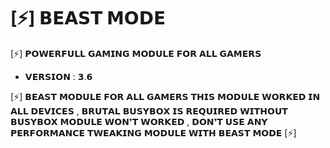 # [⚡] 𝗕𝗘𝗔𝗦𝗧 𝗠𝗢𝗗𝗘

[⚡] 𝗣𝗢𝗪𝗘𝗥𝗙𝗨𝗟𝗟 𝗚𝗔𝗠𝗜𝗡𝗚 𝗠𝗢𝗗𝗨𝗟𝗘 𝗙𝗢𝗥 𝗔𝗟𝗟 𝗚𝗔𝗠𝗘𝗥𝗦
 -   𝗩𝗘𝗥𝗦𝗜𝗢𝗡 : 𝟯.𝟲

[⚡] 𝗕𝗘𝗔𝗦𝗧 𝗠𝗢𝗗𝗨𝗟𝗘 𝗙𝗢𝗥 𝗔𝗟𝗟 𝗚𝗔𝗠𝗘𝗥𝗦 𝗧𝗛𝗜𝗦 𝗠𝗢𝗗𝗨𝗟𝗘 𝗪𝗢𝗥𝗞𝗘𝗗 𝗜𝗡 𝗔𝗟𝗟 𝗗𝗘𝗩𝗜𝗖𝗘𝗦 , 𝗕𝗥𝗨𝗧𝗔𝗟 𝗕𝗨𝗦𝗬𝗕𝗢𝗫 𝗜𝗦 𝗥𝗘𝗤𝗨𝗜𝗥𝗘𝗗 𝗪𝗜𝗧𝗛𝗢𝗨𝗧 𝗕𝗨𝗦𝗬𝗕𝗢𝗫 𝗠𝗢𝗗𝗨𝗟𝗘 𝗪𝗢𝗡❜𝗧 𝗪𝗢𝗥𝗞𝗘𝗗 , 𝗗𝗢𝗡❜𝗧 𝗨𝗦𝗘 𝗔𝗡𝗬 𝗣𝗘𝗥𝗙𝗢𝗥𝗠𝗔𝗡𝗖𝗘 𝗧𝗪𝗘𝗔𝗞𝗜𝗡𝗚 𝗠𝗢𝗗𝗨𝗟𝗘 𝗪𝗜𝗧𝗛 𝗕𝗘𝗔𝗦𝗧 𝗠𝗢𝗗𝗘 [⚡]
